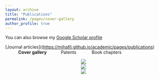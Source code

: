```yaml
---
layout: archive
title: "Publications"
permalink: /pages/cover-gallery
author_profile: true
---
```




You can also browse my [Google Scholar profile](https://scholar.google.com/citations?user=g1IdjV4AAAAJ&hl)

[Journal articles]((https://mihafil.github.io/academic/pages/publications)  &emsp;&emsp;&emsp;**Cover gallery** &emsp;&emsp;&emsp;Patents  &emsp;&emsp; &emsp;Book chapters

<div style="text-align:center"><img src="https://mihafil.github.io/academic/images/csr2016-icon.jpg" /></div> 

<div style="text-align:center"><img src="https://mihafil.github.io/academic/images/msde2016-icon.jpg" /></div> 

<div style="text-align:center"><img src="https://mihafil.github.io/academic/images/pps2017-icon.jpg" /></div>

